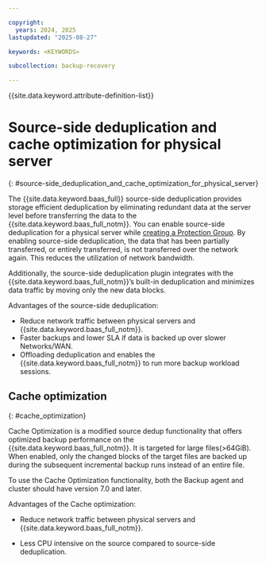 ```yaml
---

copyright:
  years: 2024, 2025
lastupdated: "2025-08-27"

keywords: <KEYWORDS>

subcollection: backup-recovery

---
```


{{site.data.keyword.attribute-definition-list}}

# Source-side deduplication and cache optimization for physical server
{: #source-side_deduplication_and_cache_optimization_for_physical_server}


The {{site.data.keyword.baas_full}} source-side deduplication provides storage efficient deduplication by eliminating redundant data at the server level before transferring the data to the {{site.data.keyword.baas_full_notm}}. You can enable source-side deduplication for a physical server while [creating a Protection Group](/docs/backup-recovery?topic=backup-recovery-add_or_edit_a_protection_group_for_physical_servers). By enabling source-side deduplication, the data that has been partially transferred, or entirely transferred, is not transferred over the network again. This reduces the utilization of network bandwidth.

Additionally, the source-side deduplication plugin integrates with the {{site.data.keyword.baas_full_notm}}’s built-in deduplication and minimizes data traffic by moving only the new data blocks.

Advantages of the source-side deduplication:

*   Reduce network traffic between physical servers and {{site.data.keyword.baas_full_notm}}.
*   Faster backups and lower SLA if data is backed up over slower Networks/WAN.
*   Offloading deduplication and enables the {{site.data.keyword.baas_full_notm}} to run more backup workload sessions.

## Cache optimization
{: #cache_optimization}

Cache Optimization is a modified source dedup functionality that offers optimized backup performance on the {{site.data.keyword.baas_full_notm}}. It is targeted for large files(>64GiB). When enabled, only the changed blocks of the target files are backed up during the subsequent incremental backup runs instead of an entire file.

To use the Cache Optimization functionality, both the Backup agent and cluster should have version 7.0 and later.

Advantages of the Cache optimization:

*   Reduce network traffic between physical servers and {{site.data.keyword.baas_full_notm}}.

*   Less CPU intensive on the source compared to source-side deduplication.
